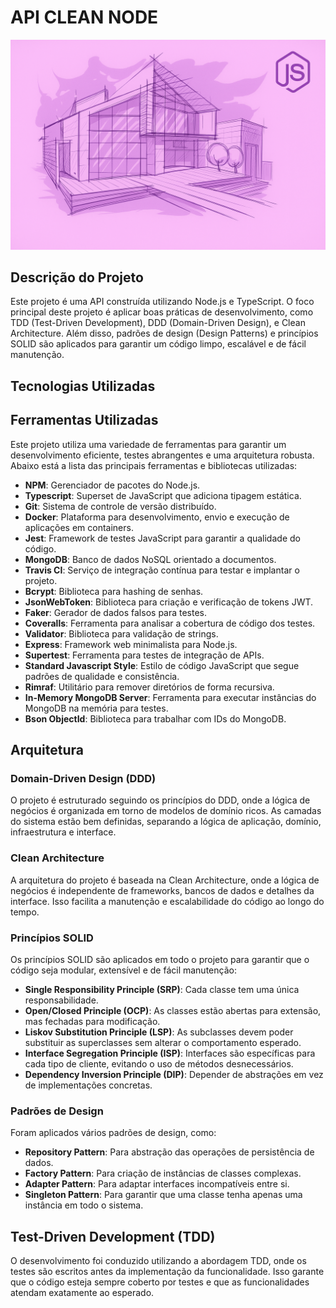 # API CLEAN NODE

![](https://github.com/valdirsillva/node-tdd-ddd-clean-architecture/blob/main/public/img/logo-course.png)

## Descrição do Projeto

Este projeto é uma API construída utilizando Node.js e TypeScript. O foco principal deste projeto é aplicar boas práticas de desenvolvimento, como TDD (Test-Driven Development), DDD (Domain-Driven Design), e Clean Architecture. Além disso, padrões de design (Design Patterns) e princípios SOLID são aplicados para garantir um código limpo, escalável e de fácil manutenção.

## Tecnologias Utilizadas
## Ferramentas Utilizadas

Este projeto utiliza uma variedade de ferramentas para garantir um desenvolvimento eficiente, testes abrangentes e uma arquitetura robusta. Abaixo está a lista das principais ferramentas e bibliotecas utilizadas:

- **NPM**: Gerenciador de pacotes do Node.js.
- **Typescript**: Superset de JavaScript que adiciona tipagem estática.
- **Git**: Sistema de controle de versão distribuído.
- **Docker**: Plataforma para desenvolvimento, envio e execução de aplicações em containers.
- **Jest**: Framework de testes JavaScript para garantir a qualidade do código.
- **MongoDB**: Banco de dados NoSQL orientado a documentos.
- **Travis CI**: Serviço de integração contínua para testar e implantar o projeto.
- **Bcrypt**: Biblioteca para hashing de senhas.
- **JsonWebToken**: Biblioteca para criação e verificação de tokens JWT.
- **Faker**: Gerador de dados falsos para testes.
- **Coveralls**: Ferramenta para analisar a cobertura de código dos testes.
- **Validator**: Biblioteca para validação de strings.
- **Express**: Framework web minimalista para Node.js.
- **Supertest**: Ferramenta para testes de integração de APIs.
- **Standard Javascript Style**: Estilo de código JavaScript que segue padrões de qualidade e consistência.
- **Rimraf**: Utilitário para remover diretórios de forma recursiva.
- **In-Memory MongoDB Server**: Ferramenta para executar instâncias do MongoDB na memória para testes.
- **Bson ObjectId**: Biblioteca para trabalhar com IDs do MongoDB.


## Arquitetura

### Domain-Driven Design (DDD)

O projeto é estruturado seguindo os princípios do DDD, onde a lógica de negócios é organizada em torno de modelos de domínio ricos. As camadas do sistema estão bem definidas, separando a lógica de aplicação, domínio, infraestrutura e interface.

### Clean Architecture

A arquitetura do projeto é baseada na Clean Architecture, onde a lógica de negócios é independente de frameworks, bancos de dados e detalhes da interface. Isso facilita a manutenção e escalabilidade do código ao longo do tempo.

### Princípios SOLID

Os princípios SOLID são aplicados em todo o projeto para garantir que o código seja modular, extensível e de fácil manutenção:

- **Single Responsibility Principle (SRP)**: Cada classe tem uma única responsabilidade.
- **Open/Closed Principle (OCP)**: As classes estão abertas para extensão, mas fechadas para modificação.
- **Liskov Substitution Principle (LSP)**: As subclasses devem poder substituir as superclasses sem alterar o comportamento esperado.
- **Interface Segregation Principle (ISP)**: Interfaces são específicas para cada tipo de cliente, evitando o uso de métodos desnecessários.
- **Dependency Inversion Principle (DIP)**: Depender de abstrações em vez de implementações concretas.

### Padrões de Design

Foram aplicados vários padrões de design, como:

- **Repository Pattern**: Para abstração das operações de persistência de dados.
- **Factory Pattern**: Para criação de instâncias de classes complexas.
- **Adapter Pattern**: Para adaptar interfaces incompatíveis entre si.
- **Singleton Pattern**: Para garantir que uma classe tenha apenas uma instância em todo o sistema.

## Test-Driven Development (TDD)

O desenvolvimento foi conduzido utilizando a abordagem TDD, onde os testes são escritos antes da implementação da funcionalidade. Isso garante que o código esteja sempre coberto por testes e que as funcionalidades atendam exatamente ao esperado.
